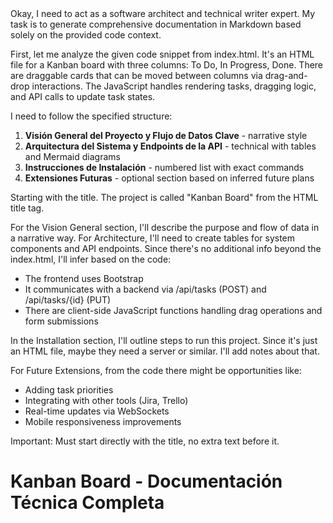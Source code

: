 <think>
Okay, I need to act as a software architect and technical writer expert. My task is to generate comprehensive documentation in Markdown based solely on the provided code context.

First, let me analyze the given code snippet from index.html. It's an HTML file for a Kanban board with three columns: To Do, In Progress, Done. There are draggable cards that can be moved between columns via drag-and-drop interactions. The JavaScript handles rendering tasks, dragging logic, and API calls to update task states.

I need to follow the specified structure:
1. **Visión General del Proyecto y Flujo de Datos Clave** - narrative style
2. **Arquitectura del Sistema y Endpoints de la API** - technical with tables and Mermaid diagrams
3. **Instrucciones de Instalación** - numbered list with exact commands
4. **Extensiones Futuras** - optional section based on inferred future plans

Starting with the title. The project is called "Kanban Board" from the HTML title tag.

For the Vision General section, I'll describe the purpose and flow of data in a narrative way.
For Architecture, I'll need to create tables for system components and API endpoints. Since there's no additional info beyond the index.html, I'll infer based on the code:
- The frontend uses Bootstrap
- It communicates with a backend via /api/tasks (POST) and /api/tasks/{id} (PUT)
- There are client-side JavaScript functions handling drag operations and form submissions

In the Installation section, I'll outline steps to run this project. Since it's just an HTML file, maybe they need a server or similar. I'll add notes about that.

For Future Extensions, from the code there might be opportunities like:
- Adding task priorities
- Integrating with other tools (Jira, Trello)
- Real-time updates via WebSockets
- Mobile responsiveness improvements

Important: Must start directly with the title, no extra text before it.
</think>

# Kanban Board - Documentación Técnica Completa